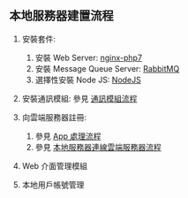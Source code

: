 ## 本地服務器建置流程

1. 安裝套件:
    1. 安裝 Web Server: [nginx-php7](../../Server建置/nginx-php7.md)
    1. 安裝 Message Queue Server: [RabbitMQ](../../Server建置/RabbitMQ.md)
    1. 選擇性安裝 Node JS: [NodeJS](../../Server建置/NodeJS.md)

1. 安裝通訊模組: 參見 [通訊模組流程](通訊模組流程.md)

1. 向雲端服務器註冊:
    1. 參見 [App 處理流程](App%20處理流程.md)
    1. 參見 [本地服務器連線雲端服務器流程](本地服務器連線雲端服務器流程.md)

1. Web 介面管理模組

1. 本地用戶帳號管理

